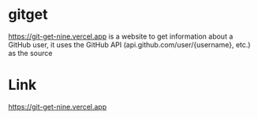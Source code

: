 # gitget
https://git-get-nine.vercel.app is a website to get information about a GitHub user, it uses the GitHub API (api.github.com/user/{username}, etc.) as the source

# Link
https://git-get-nine.vercel.app
